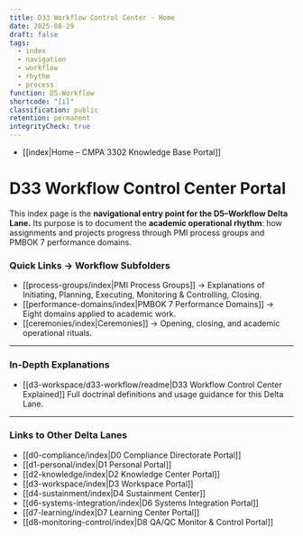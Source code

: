 ```yaml
---
title: D33 Workflow Control Center - Home
date: 2025-08-29
draft: false
tags:
  - index
  - navigation
  - workflow
  - rhythm
  - process
function: D5-Workflow
shortcode: "[i]"
classification: public
retention: permanent
integrityCheck: true
---
```

- [[index|Home – CMPA 3302 Knowledge Base Portal]]
# D33 Workflow Control Center Portal  

This index page is the **navigational entry point for the D5–Workflow Delta Lane.** Its purpose is to document the **academic operational rhythm**: how assignments and projects progress through PMI process groups and PMBOK 7 performance domains.  

### Quick Links → Workflow Subfolders  

- [[process-groups/index|PMI Process Groups]] → Explanations of Initiating, Planning, Executing, Monitoring & Controlling, Closing.  
- [[performance-domains/index|PMBOK 7 Performance Domains]] → Eight domains applied to academic work.  
- [[ceremonies/index|Ceremonies]] → Opening, closing, and academic operational rituals.  

---

### In-Depth Explanations  

- [[d3-workspace/d33-workflow/readme|D33 Workflow Control Center Explained]]  Full doctrinal definitions and usage guidance for this Delta Lane.  

---

### Links to Other Delta Lanes  

- [[d0-compliance/index|D0 Compliance Directorate Portal]]
- [[d1-personal/index|D1 Personal Portal]]  
- [[d2-knowledge/index|D2 Knowledge Center Portal]]
- [[d3-workspace/index|D3 Workspace Portal]] 
- [[d4-sustainment/index|D4 Sustainment Center]]  
- [[d6-systems-integration/index|D6 Systems Integration Portal]]  
- [[d7-learning/index|D7 Learning Center Portal]]  
- [[d8-monitoring-control/index|D8 QA/QC Monitor & Control Portal]]  